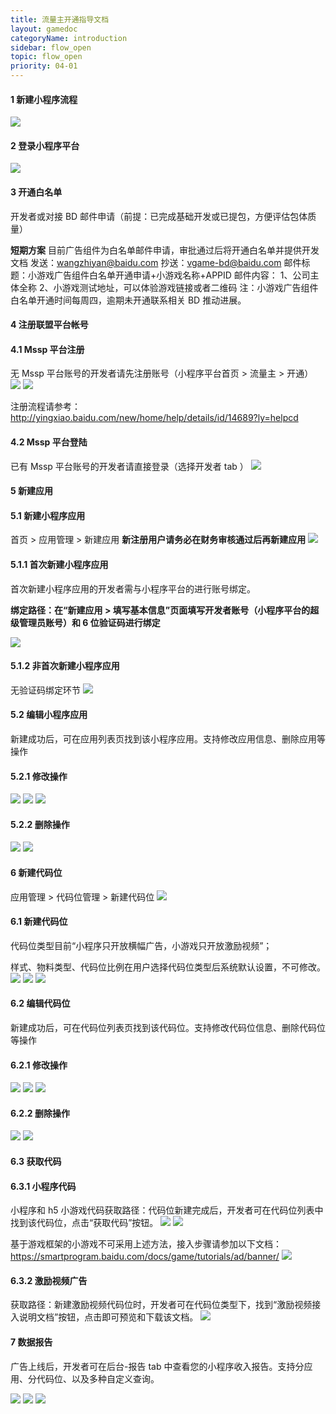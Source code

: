```yaml
---
title: 流量主开通指导文档
layout: gamedoc
categoryName: introduction
sidebar: flow_open
topic: flow_open
priority: 04-01
---
```


#### 1 新建小程序流程

![](/img/introduction/flow_open/flow_open001.png)

#### 2 登录小程序平台

![](/img/introduction/flow_open/flow_open002.png)

#### 3 开通白名单

开发者或对接 BD 邮件申请（前提：已完成基础开发或已提包，方便评估包体质量）

**短期方案**
目前广告组件为白名单邮件申请，审批通过后将开通白名单并提供开发文档
发送：wangzhiyan@baidu.com
抄送：vgame-bd@baidu.com
邮件标题：小游戏广告组件白名单开通申请+小游戏名称+APPID
邮件内容：
1、公司主体全称
2、小游戏测试地址，可以体验游戏链接或者二维码
注：小游戏广告组件白名单开通时间每周四，逾期未开通联系相关 BD 推动进展。


#### 4 注册联盟平台帐号

####  4.1 Mssp 平台注册
无 Mssp 平台账号的开发者请先注册账号（小程序平台首页 > 流量主 > 开通）
![](/img/introduction/flow_open/flow_open05.png)
![](/img/introduction/flow_open/flow_open005.png)

注册流程请参考：<http://yingxiao.baidu.com/new/home/help/details/id/14689?ly=helpcd>

#### 4.2 Mssp 平台登陆

已有 Mssp 平台账号的开发者请直接登录（选择开发者 tab ）
![](/img/introduction/flow_open/flow_open006.png)

####  5 新建应用

#### 5.1 新建小程序应用

首页 > 应用管理 > 新建应用
**新注册用户请务必在财务审核通过后再新建应用**
![](/img/introduction/flow_open/flow_open007.png)

####  5.1.1 首次新建小程序应用

首次新建小程序应用的开发者需与小程序平台的进行账号绑定。

**绑定路径：在“新建应用 > 填写基本信息”页面填写开发者账号（小程序平台的超级管理员账号）和 6 位验证码进行绑定**

![](/img/introduction/flow_open/flow_open008.png)

####  5.1.2 非首次新建小程序应用

无验证码绑定环节
![](/img/introduction/flow_open/flow_open009.png)

####  5.2 编辑小程序应用

新建成功后，可在应用列表页找到该小程序应用。支持修改应用信息、删除应用等操作

#### 5.2.1 修改操作
![](/img/introduction/flow_open/flow_open010.png)
![](/img/introduction/flow_open/flow_open011.png)
![](/img/introduction/flow_open/flow_open012.png)

#### 5.2.2 删除操作

![](/img/introduction/flow_open/flow_open13.png)
![](/img/introduction/flow_open/flow_open013.png)

####  6 新建代码位

应用管理 > 代码位管理 > 新建代码位
![](/img/introduction/flow_open/flow_open014.png)

####  6.1 新建代码位

代码位类型目前“小程序只开放横幅广告，小游戏只开放激励视频”；

样式、物料类型、代码位比例在用户选择代码位类型后系统默认设置，不可修改。
![](/img/introduction/flow_open/flow_open015.png)
![](/img/introduction/flow_open/flow_open016.png)
![](/img/introduction/flow_open/flow_open017.png)

#### 6.2 编辑代码位

新建成功后，可在代码位列表页找到该代码位。支持修改代码位信息、删除代码位等操作

#### 6.2.1 修改操作

![](/img/introduction/flow_open/flow_open018.png)
![](/img/introduction/flow_open/flow_open019.png)
![](/img/introduction/flow_open/flow_open020.png)

#### 6.2.2 删除操作

![](/img/introduction/flow_open/flow_open18.png)
![](/img/introduction/flow_open/flow_open021.png)

#### 6.3 获取代码

#### 6.3.1 小程序代码

小程序和 h5 小游戏代码获取路径：代码位新建完成后，开发者可在代码位列表中找到该代码位，点击“获取代码”按钮。
![](/img/introduction/flow_open/flow_open22.png)
![](/img/introduction/flow_open/flow_open022.png)

基于游戏框架的小游戏不可采用上述方法，接入步骤请参加以下文档：https://smartprogram.baidu.com/docs/game/tutorials/ad/banner/
![](/img/introduction/flow_open/newadd02.png)

#### 6.3.2 激励视频广告
获取路径：新建激励视频代码位时，开发者可在代码位类型下，找到“激励视频接入说明文档”按钮，点击即可预览和下载该文档。
![](/img/introduction/flow_open/newadd01.png)

####  7 数据报告
广告上线后，开发者可在后台-报告 tab 中查看您的小程序收入报告。支持分应用、分代码位、以及多种自定义查询。

![](/img/introduction/flow_open/flow_open023.png)
![](/img/introduction/flow_open/flow_open024.png)
![](/img/introduction/flow_open/flow_open025.png)

